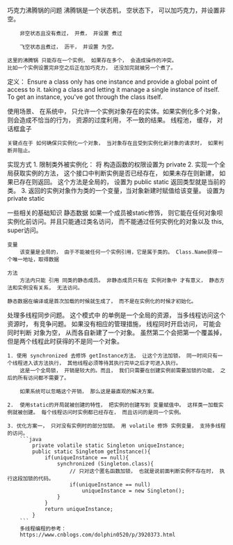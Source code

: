 巧克力沸腾锅的问题
    沸腾锅是一个状态机， 
        空状态下， 可以加巧克力，并设置非空。

        非空状态且没有煮过， 开煮， 并设置 煮过

        飞空状态且煮过， 沥干， 并设置 为空。

    这里的沸腾锅 只能存在一个实例， 如果存在多个， 会造成操作的冲突。
    比如一个实例设置完非空之后正在加巧克力， 还没加完就被另一个煮了。 


定义：
    Ensure a class only has one instance and provide a global point of access to it.
    taking a class and letting it manage a single instance of itself. To get an instance, you've got through the class itself.


使用场景、
    在系统中， 只允许一个实例对象存在的实体。如果实例化多个对象， 则会造成不恰当的行为， 资源的过度利用， 不一致的结果。 
    线程池， 缓存， 对话框盒子

    关键点在于 如何确保只实例化一个对象， 当对象存在且受到实例化新对象的请求时， 如果判断并阻止。

实现方式
    1. 限制类外被实例化： 将 构造函数的权限设置为  private
    2. 实现一个全局获取实例的方法， 这个接口中判断实例是否已经存在， 如果未存在则新建， 如果已存在则返回。 
        这个方法是全局的， 设置为 public static 返回类型就是当前的类。
    3. 返回的实例对象作为类的一个变量，当对象新建时赋值给该变量。 设置为  private static


一些相关的基础知识
    静态数据
    如果一个成员被static修饰， 则它能在任何对象呗实例化前访问。并且只能通过类名访问， 而不能通过任何实例化的对象以及  this, super访问。

    变量
        该变量是全局的， 由于不能被任何一个实例引用，它是属于类的。 Class.Name获得一个唯一地址，取得数据

    方法
        方法内只能 引用 同类的静态成员。 非静态成员只有在 实例对象中 才有意义， 静态方法和实例没有关系， 无法访问。

    静态数据在编译或是首次加载的时候就生成了， 而不是在实例化的时候才初始化。



处理多线程同步问题。
    这个模式中 的单例是一个全局的资源， 当多线程访问这个资源时， 有竞争问题。
    如果没有相应的管理措施， 线程同时开启访问， 可能会同时判断 对象为空， 从而各自新建了一个对象。 虽然第二个会把第一个覆盖掉， 但是两个线程此时获得的不是同一个对象。

    1. 使用 synchronized 去修饰 getInstance方法， 让这个方法加锁， 同一时间只有一个线程进入该方法执行， 其他线程必须等待其执行完毕之后才可进入执行。
        这是一个全局锁， 开销是较大的。而且， 我们只需要在创建实例前需要加锁的功能， 之后的所有访问都不需要了。

        如果系统可以忽略这个开销， 那么这是最直观的解决方案。 

    2.  使用static的开局就被创建的特性， 把实例的创建写到 变量赋值中。 这样类一加载实例就被创建。 每个线程访问时实例都已经存在， 而且访问的是同一个实例。

    3. 优化方案一， 只对没有实例时的部分加锁。 用 volatile 修饰 实例变量， 支持多线程的访问。
        ```java
            private volatile static Singleton uniqueInstance;
            public static Singletom getInstance(){
                if(uniqueInstance == null){
                    synchronized (Singleton.class){
                        // 只对这个匿名函数加锁， 也就是说前面判断实例不存在时， 执行这段加锁的代码。
                        if(uniqueInstance == null)
                            uniqueInstance = new Singleton();
                    }
                }
                return uniqueInstance;
            }
        ```
        多线程编程的参考：
        https://www.cnblogs.com/dolphin0520/p/3920373.html
